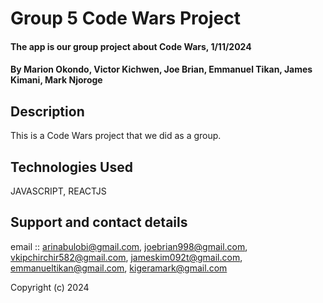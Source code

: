# Group 5 Code Wars Project
#### The app is our group project about Code Wars, 1/11/2024
#### **By Marion Okondo, Victor Kichwen, Joe Brian, Emmanuel Tikan, James Kimani, Mark Njoroge**
## Description
This is a Code Wars project that we did as a group.

## Technologies Used
JAVASCRIPT, REACTJS

## Support and contact details
email :: arinabulobi@gmail.com, joebrian998@gmail.com, vkipchirchir582@gmail.com, jameskim092t@gmail.com, emmanueltikan@gmail.com, kigeramark@gmail.com

Copyright (c) 2024 

